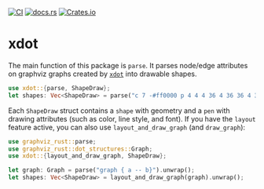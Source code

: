 [![CI](https://github.com/flying-sheep/xdot-rust/actions/workflows/rust.yml/badge.svg)](https://github.com/flying-sheep/xdot-rust/actions/workflows/rust.yml)
[![docs.rs](https://img.shields.io/docsrs/xdot)](https://docs.rs/xdot/latest/xdot/)
[![Crates.io](https://img.shields.io/crates/v/xdot)](https://crates.io/crates/xdot)

xdot
====

The main function of this package is `parse`.
It parses node/edge attributes on graphviz graphs created by [`xdot`](https://graphviz.org/docs/attr-types/xdot/) into drawable shapes.

```rust
use xdot::{parse, ShapeDraw};
let shapes: Vec<ShapeDraw> = parse("c 7 -#ff0000 p 4 4 4 36 4 36 36 4 36");
```

Each `ShapeDraw` struct contains a `shape` with geometry and a `pen` with drawing attributes (such as color, line style, and font).
If you have the `layout` feature active, you can also use `layout_and_draw_graph` (and `draw_graph`):

```rust
use graphviz_rust::parse;
use graphviz_rust::dot_structures::Graph;
use xdot::{layout_and_draw_graph, ShapeDraw};

let graph: Graph = parse("graph { a -- b}").unwrap();
let shapes: Vec<ShapeDraw> = layout_and_draw_graph(graph).unwrap();
```
